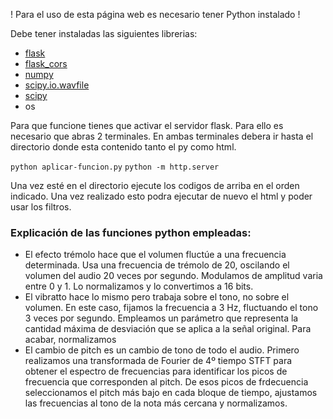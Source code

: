 ! Para el uso de esta página web es necesario tener Python instalado !

Debe tener instaladas las siguientes librerias:
- [flask](https://flask.palletsprojects.com/en/3.0.x/)
- [flask_cors](https://pypi.org/project/Flask-Cors/1.10.3/)
- [numpy](https://numpy.org/)
- [scipy.io.wavfile](https://docs.scipy.org/doc/scipy/reference/generated/scipy.io.wavfile.read.html)
- [scipy](https://scipy.org/)
- os

Para que funcione tienes que activar el servidor flask. Para ello es necesario que abras 2 terminales.
En ambas terminales debera ir hasta el directorio donde esta contenido tanto el py como html.

`python aplicar-funcion.py`
`python -m http.server`

Una vez esté en el directorio ejecute los codigos de arriba en el orden indicado. 
Una vez realizado esto podra ejecutar de nuevo el html y poder usar los filtros.

### Explicación de las funciones python empleadas:
- El efecto trémolo hace que el volumen fluctúe a una frecuencia determinada. Usa una frecuencia de trémolo de 20, oscilando el volumen del audio 20 veces por segundo. Modulamos de amplitud varia entre 0 y 1. Lo normalizamos y lo convertimos a 16 bits.
- El vibratto hace lo mismo pero trabaja sobre el tono, no sobre el volumen. En este caso, fijamos la frecuencia a 3 Hz, fluctuando el tono 3 veces por segundo. Empleamos un parámetro que representa la cantidad máxima de desviación que se aplica a la señal original. Para acabar, normalizamos 
- El cambio de pitch es un cambio de tono de todo el audio. Primero realizamos una transformada de Fourier de 4º tiempo STFT para obtener el espectro de frecuencias para identificar los picos de frecuencia que corresponden al pitch. De esos picos de frdecuencia seleccionamos el pitch más bajo en cada bloque de tiempo, ajustamos las frecuencias al tono de la nota más cercana y normalizamos.